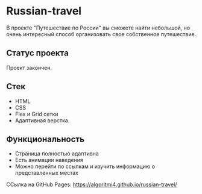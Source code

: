 # Russian-travel
В проекте "Путешествие по России" вы сможете найти небольшой, но очень интересный способ организовать свое собственное путешествие.

## Статус проекта
Проект закончен.

## Стек
- HTML
- CSS
- Flex и Grid сетки
- Адаптивная верстка.

## Функциональность
- Страница полностью адаптивна
- Есть анимации наведения
- Можно перейти по ссылкам и изучить информацию о представленных местах

ССылка на GitHub Pages: https://algoritmi4.github.io/russian-travel/
